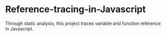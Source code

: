 # Reference-tracing-in-Javascript
Through static analysis, this project traces variable and function reference in Javascript.

